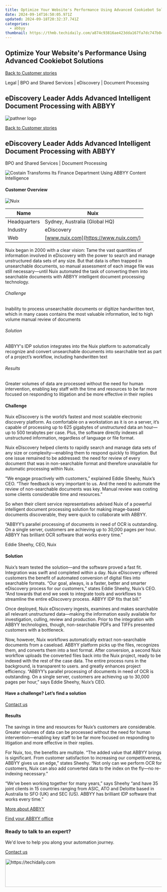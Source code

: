 ```yaml
---
title: Optimize Your Website's Performance Using Advanced Cookiebot Solutions
date: 2024-09-14T16:50:05.971Z
updated: 2024-09-18T20:32:37.741Z
categories:
  - abbyy
thumbnail: https://thmb.techidaily.com/a874c93816ae423dda167fa7dc747b04dfff15b3dc60f43aa7eb889e0d525524.jpg
---
```


## Optimize Your Website's Performance Using Advanced Cookiebot Solutions

[Back to Customer stories](https://tools.techidaily.com/abbyy/products/)

Legal | BPO and Shared Services | eDiscovery | Document Processing

## eDiscovery Leader Adds Advanced Intelligent Document Processing with ABBYY

![pathner logo](https://content.abbyy.com/-/media/project/abbyy/abbyy/logos-white/en/182212.png?h=40&iar=0&w=120)

[Back to Customer stories](https://tools.techidaily.com/abbyy/products/)

## eDiscovery Leader Adds Advanced Intelligent Document Processing with ABBYY

BPO and Shared Services | Document Processing 

![Costain Transforms Its Finance Department Using ABBYY Content Intelligence](https://static4.abbyy.com/abbyycommedia/36085/abbyy-nuix-556x303.jpg) 

#### Customer Overview

![Nuix](https://static1.abbyy.com/abbyycommedia/36096/nuix-logo_117x56.jpg) 

| Name         | Nuix                                  |
| ------------ | ------------------------------------- |
| Headquarters | Sydney, Australia (Global HQ)         |
| Industry     | eDiscovery                            |
| Web          | [www.nuix.com](https://www.nuix.com/) |

Nuix began in 2000 with a clear vision: Tame the vast quantities of information involved in eDiscovery with the power to search and manage unstructured data sets of any size. But that data is often trapped in unsearchable documents, so manual assessment of each image file was still necessary—until Nuix automated the task of converting them into searchable documents with ABBYY intelligent document processing technology.

###### Challenge

Inability to process unsearchable documents or digitize handwritten text, which in many cases contains the most valuable information, led to high volume manual review of documents

###### Solution

ABBYY's IDP solution integrates into the Nuix platform to automatically recognize and convert unsearchable documents into searchable text as part of a project’s workflow, including handwritten text

###### Results

Greater volumes of data are processed without the need for human intervention, enabling key staff with the time and resources to be far more focused on responding to litigation and be more effective in their replies

#### Challenge

Nuix eDiscovery is the world’s fastest and most scalable electronic discovery platform. As comfortable on a workstation as it is on a server, it’s capable of processing up to 625 gigabytes of unstructured data an hour—up to 500 terabytes per case. Plus, the software directly indexes all unstructured information, regardless of language or file format.

Nuix eDiscovery helped clients to rapidly search and manage data sets of any size or complexity—enabling them to respond quickly to litigation. But one issue remained to be addressed: the need for review of every document that was in non-searchable format and therefore unavailable for automatic processing within Nuix.

“We engage proactively with customers,” explained Eddie Sheehy, Nuix’s CEO. “Their feedback is very important to us. And the need to automate the review of non-searchable documents was key. Manual review was costing some clients considerable time and resources.”

So when their client service representatives advised Nuix of a powerful intelligent document processing solution for making image-based documents discoverable, they were quick to collaborate with ABBYY.

 “ABBYY’s parallel processing of documents in need of OCR is outstanding. On a single server, customers are achieving up to 30,000 pages per hour. ABBYY has brilliant OCR software that works every time.”

 Eddie Sheehy, CEO, Nuix

#### Solution

Nuix’s team tested the solution—and the software proved a fast fit. Integration was swift and completed within a day. Nuix eDiscovery offered customers the benefit of automated conversion of digital files into searchable formats. “Our goal, always, is a faster, better and smarter eDiscovery process for our customers,” states Eddie Sheehy, Nuix’s CEO. “And towards that end we seek to integrate tools and workflows to streamline the entire eDiscovery process. ABBYY IDP fits that bill.”

Once deployed, Nuix eDiscovery ingests, examines and makes searchable all relevant unstructured data—making the information easily available for investigation, culling, review and production. Prior to the integration with ABBYY technologies, though, non-searchable PDFs and TIFFs presented customers with a bottleneck.

Now, however, Nuix workflows automatically extract non-searchable documents from a caseload. ABBYY platform picks up the files, recognizes them, and converts them into a text format. After conversion, a second Nuix workflow uploads the converted files back into the Nuix project, ready to be indexed with the rest of the case data. The entire process runs in the background, is transparent to users. and greatly enhances project efficiency. “ABBYY’s parallel processing of documents in need of OCR is outstanding. On a single server, customers are achieving up to 30,000 pages per hour,” says Eddie Sheehy, Nuix’s CEO. 

#### Have a challenge? Let’s find a solution  

[Contact us](https://tools.techidaily.com/abbyy/products/) 

#### Results

The savings in time and resources for Nuix’s customers are considerable. Greater volumes of data can be processed without the need for human intervention—enabling key staff to be far more focused on responding to litigation and more effective in their replies.

For Nuix, too, the benefits are multiple. “The added value that ABBYY brings is significant. From customer satisfaction to increasing our competitiveness, ABBYY gives us an edge,” states Sheehy. “Not only can we perform OCR for customers, Nuix can also add converted data to the index on the fly—no re-indexing necessary.”

“We’ve been working together for many years,” says Sheehy “and have 35 joint clients in 15 countries ranging from ASIC, ATO and Deloitte based in Australia to SFO (UK) and SEC (US). ABBYY has brilliant IDP software that works every time.”

[More about ABBYY](https://tools.techidaily.com/abbyy/products/) 

[Find your ABBYY office](https://tools.techidaily.com/abbyy/products/) 

### Ready to talk to an expert?

We'd love to help you along your automation journey.

[Contact us](https://tools.techidaily.com/abbyy/products/)

<ins class="adsbygoogle"
     style="display:block"
     data-ad-format="autorelaxed"
     data-ad-client="ca-pub-7571918770474297"
     data-ad-slot="1223367746"></ins>

<ins class="adsbygoogle"
     style="display:block"
     data-ad-client="ca-pub-7571918770474297"
     data-ad-slot="8358498916"
     data-ad-format="auto"
     data-full-width-responsive="true"></ins>



<!-- affiliate ads begin -->
<a href="https://smilemakers.pxf.io/c/5597632/2123899/26106" target="_top" id="2123899">
  <img src="//a.impactradius-go.com/display-ad/26106-2123899" border="0" alt="https://techidaily.com" width="728" height="90"/>
</a>
<img height="0" width="0" src="https://smilemakers.pxf.io/i/5597632/2123899/26106" style="position:absolute;visibility:hidden;" border="0" />
<!-- affiliate ads end -->

